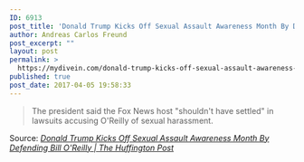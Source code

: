 ```yaml
---
ID: 6913
post_title: 'Donald Trump Kicks Off Sexual Assault Awareness Month By Defending Bill O&#8217;Reilly | The Huffington Post'
author: Andreas Carlos Freund
post_excerpt: ""
layout: post
permalink: >
  https://mydivein.com/donald-trump-kicks-off-sexual-assault-awareness-month-by-defending-bill-oreilly-the-huffington-post/
published: true
post_date: 2017-04-05 19:58:33
---
```

<blockquote><a href="http://www.huffingtonpost.com/entry/donald-trump-bill-oreilly-harassment_us_58e51f1ee4b0917d347635f9?ncid=inblnkushpmg00000009"><img class="alignnone size-full" src="https://mydivein.com/wp-content/uploads/2017/04/58e51f841500002000c7e1a3.jpeg" alt="" /></a>The president said the Fox News host "shouldn't have settled" in lawsuits accusing O'Reilly of sexual harassment.</blockquote>
Source: <em><a href="http://www.huffingtonpost.com/entry/donald-trump-bill-oreilly-harassment_us_58e51f1ee4b0917d347635f9">Donald Trump Kicks Off Sexual Assault Awareness Month By Defending Bill O'Reilly | The Huffington Post</a></em>